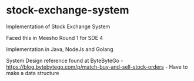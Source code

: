 # stock-exchange-system
Implementation of Stock Exchange System

Faced this in Meesho Round 1 for SDE 4

Implementation in Java, NodeJs and Golang

System Design reference found at ByteByteGo - https://blog.bytebytego.com/p/match-buy-and-sell-stock-orders
    - Have to make a data structure